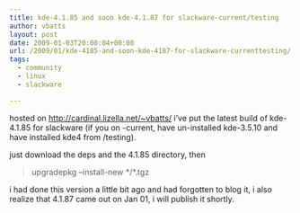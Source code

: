 ```yaml
---
title: kde-4.1.85 and soon kde-4.1.87 for slackware-current/testing
author: vbatts
layout: post
date: 2009-01-03T20:00:04+00:00
url: /2009/01/kde-4185-and-soon-kde-4187-for-slackware-currenttesting/
tags:
  - community
  - linux
  - slackware

---
```

hosted on <http://cardinal.lizella.net/~vbatts/> i&#8217;ve put the latest build of kde-4.1.85 for slackware (if you on -current, have un-installed kde-3.5.10 and have installed kde4 from /testing).

just download the deps and the 4.1.85 directory, then

> upgradepkg &#8211;install-new \*/\*.tgz

i had done this version a little bit ago and had forgotten to blog it, i also realize that 4.1.87 came out on Jan 01, i will publish it shortly.
